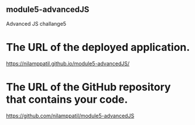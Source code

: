 ## module5-advancedJS
Advanced JS challange5
# The URL of the deployed application.
https://nilamppatil.github.io/module5-advancedJS/
# The URL of the GitHub repository that contains your code.
https://github.com/nilamppatil/module5-advancedJS
